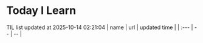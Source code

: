 # Today I Learn 
TIL list updated at 2025-10-14 02:21:04
| name | url | updated time |
| :--- | -- | -- |
